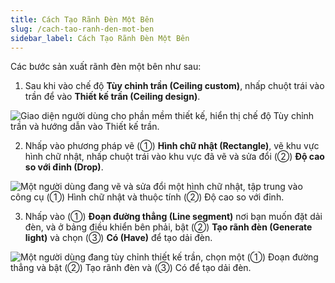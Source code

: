 ```yaml
---
title: Cách Tạo Rãnh Đèn Một Bên
slug: /cach-tao-ranh-den-mot-ben
sidebar_label: Cách Tạo Rãnh Đèn Một Bên
---
```


Các bước sản xuất rãnh đèn một bên như sau:

1. Sau khi vào chế độ **Tùy chỉnh trần (Ceiling custom)**, nhấp chuột trái vào trần để vào **Thiết kế trần (Ceiling design)**.

![Giao diện người dùng cho phần mềm thiết kế, hiển thị chế độ Tùy chỉnh trần và hướng dẫn vào Thiết kế trần.](https://storage.googleapis.com/jegavn_kb/images/e031aec3-8a6d-4f79-be7f-adc765a4622c.png)

2. Nhấp vào phương pháp vẽ (①) **Hình chữ nhật (Rectangle)**, vẽ khu vực hình chữ nhật, nhấp chuột trái vào khu vực đã vẽ và sửa đổi (②) **Độ cao so với đỉnh (Drop)**.

![Một người dùng đang vẽ và sửa đổi một hình chữ nhật, tập trung vào công cụ (①) Hình chữ nhật và thuộc tính (②) Độ cao so với đỉnh.](https://storage.googleapis.com/jegavn_kb/images/c0187289-ac19-4c29-b33e-87d0bca70dea.png)

3. Nhấp vào (①) **Đoạn đường thẳng (Line segment)** nơi bạn muốn đặt dải đèn, và ở bảng điều khiển bên phải, bật (②) **Tạo rãnh đèn (Generate light)** và chọn (③) **Có (Have)** để tạo dải đèn.

![Một người dùng đang tùy chỉnh thiết kế trần, chọn một (①) Đoạn đường thẳng và bật (②) Tạo rãnh đèn và (③) Có để tạo dải đèn.](https://storage.googleapis.com/jegavn_kb/images/800e0ed3-25bb-46a8-853d-494804f28aa6.png)